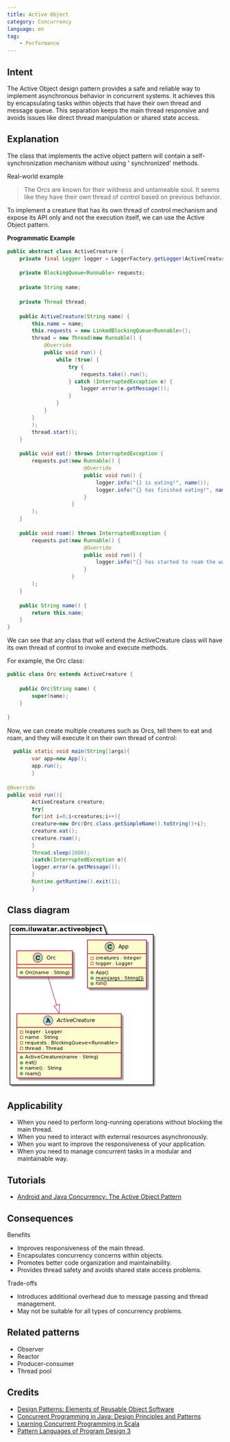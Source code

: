 ```yaml
---
title: Active Object
category: Concurrency
language: en
tag:
    - Performance
---
```


## Intent

The Active Object design pattern provides a safe and reliable way to implement asynchronous behavior in concurrent
systems. It achieves this by encapsulating tasks within objects that have their own thread and message queue. This
separation keeps the main thread responsive and avoids issues like direct thread manipulation or shared state access.

## Explanation

The class that implements the active object pattern will contain a self-synchronization mechanism without using '
synchronized' methods.

Real-world example

> The Orcs are known for their wildness and untameable soul. It seems like they have their own thread of control based
> on previous behavior.

To implement a creature that has its own thread of control mechanism and expose its API only and not the execution
itself, we can use the Active Object pattern.

**Programmatic Example**

```java
public abstract class ActiveCreature {
    private final Logger logger = LoggerFactory.getLogger(ActiveCreature.class.getName());

    private BlockingQueue<Runnable> requests;

    private String name;

    private Thread thread;

    public ActiveCreature(String name) {
        this.name = name;
        this.requests = new LinkedBlockingQueue<Runnable>();
        thread = new Thread(new Runnable() {
            @Override
            public void run() {
                while (true) {
                    try {
                        requests.take().run();
                    } catch (InterruptedException e) {
                        logger.error(e.getMessage());
                    }
                }
            }
        }
        );
        thread.start();
    }

    public void eat() throws InterruptedException {
        requests.put(new Runnable() {
                         @Override
                         public void run() {
                             logger.info("{} is eating!", name());
                             logger.info("{} has finished eating!", name());
                         }
                     }
        );
    }

    public void roam() throws InterruptedException {
        requests.put(new Runnable() {
                         @Override
                         public void run() {
                             logger.info("{} has started to roam the wastelands.", name());
                         }
                     }
        );
    }

    public String name() {
        return this.name;
    }
}
```

We can see that any class that will extend the ActiveCreature class will have its own thread of control to invoke and
execute methods.

For example, the Orc class:

```java
public class Orc extends ActiveCreature {

    public Orc(String name) {
        super(name);
    }

}
```

Now, we can create multiple creatures such as Orcs, tell them to eat and roam, and they will execute it on their own
thread of control:

```java
  public static void main(String[]args){
        var app=new App();
        app.run();
        }

@Override
public void run(){
        ActiveCreature creature;
        try{
        for(int i=0;i<creatures;i++){
        creature=new Orc(Orc.class.getSimpleName().toString()+i);
        creature.eat();
        creature.roam();
        }
        Thread.sleep(1000);
        }catch(InterruptedException e){
        logger.error(e.getMessage());
        }
        Runtime.getRuntime().exit(1);
        }
```

## Class diagram

![alt text](./etc/active-object.urm.png "Active Object class diagram")

## Applicability

* When you need to perform long-running operations without blocking the main thread.
* When you need to interact with external resources asynchronously.
* When you want to improve the responsiveness of your application.
* When you need to manage concurrent tasks in a modular and maintainable way.

## Tutorials

* [Android and Java Concurrency: The Active Object Pattern](https://www.youtube.com/watch?v=Cd8t2u5Qmvc)

## Consequences

Benefits

* Improves responsiveness of the main thread.
* Encapsulates concurrency concerns within objects.
* Promotes better code organization and maintainability.
* Provides thread safety and avoids shared state access problems.

Trade-offs

* Introduces additional overhead due to message passing and thread management.
* May not be suitable for all types of concurrency problems.

## Related patterns

* Observer
* Reactor
* Producer-consumer
* Thread pool

## Credits

* [Design Patterns: Elements of Reusable Object Software](https://amzn.to/3HYqrBE)
* [Concurrent Programming in Java: Design Principles and Patterns](https://amzn.to/498SRVq)
* [Learning Concurrent Programming in Scala](https://amzn.to/3UE07nV)
* [Pattern Languages of Program Design 3](https://amzn.to/3OI1j61)
